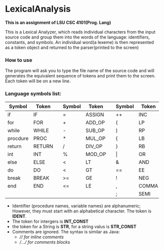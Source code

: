 # LexicalAnalysis
**This is an assignment of LSU CSC 4101(Prog. Lang)**


This is a Lexical Analyzer, which reads individual characters from the input source code and group them into the words of the language: identifiers, constants, and symbols.
An individual word(a lexeme) is then represented as a token object and returned to the parser(printed to the screen)

### How to use
The program will ask you to type the file name of the source code and will generates the equivalent sequence of tokens and print them to the screen.
Each token will be on a new line.

### Language symbols list:

|  Symbol   | Token  |  | Symbol | Token |  | Symbol | Token |
|  ----  | ----  | ---- | ---- | ---- | ---- | ---- | ---- |
| if | IF |  | = | ASSIGN | | ++ | INC | 
| for | FOR |  | + | ADD_OP | | ( | LP | 
| while | WHILE || - | SUB_OP | | ) | RP|
| procdure | PROC | | * | MUL_OP | | { | LB|
| return | RETURN | | / | DIV_OP | | } | RB|
| int | INT | | % | MOD_OP | | \| | OR | 
| else | ELSE | | < | LT | | & | AND|
| do | DO | | < | GT | | == | EE | 
| break | BREAK | | >= | GE | | ! | NEG | 
| end | END | | <= | LE | | , | COMMA |
| | | | | | | ; | SEMI |
- Identifier (procedure names, variable names) are alphanumeric; However, they must start with an alphabetical character. The token is **IDENT**.
- The token for intergers is **INT_CONST**
- the token for a String is **STR**, for a string valus is **STR_CONST**
- Comments are ignored. The syntax is similar as Java:
  - *// for inline comments*
  - */*...*/ for comments blocks*
